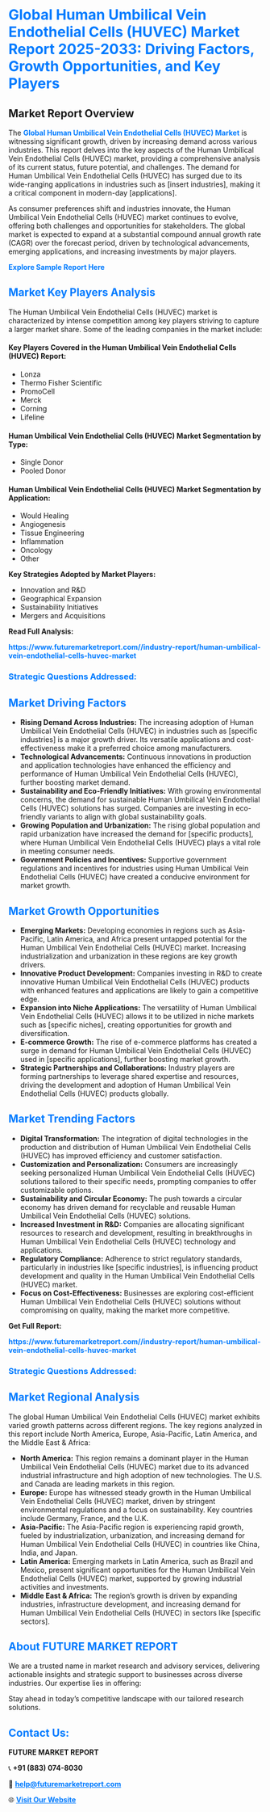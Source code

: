 <h1 style="color: #007BFF;">Global Human Umbilical Vein Endothelial Cells (HUVEC) Market Report 2025-2033: Driving Factors, Growth Opportunities, and Key Players</h1>

<section id="overview">
<h2>Market Report Overview</h2>
<p>The <a href="https://www.futuremarketreport.com//industry-report/human-umbilical-vein-endothelial-cells-huvec-market" style="color: #007BFF; text-decoration: none;"><strong>Global Human Umbilical Vein Endothelial Cells (HUVEC) Market</strong></a> is witnessing significant growth, driven by increasing demand across various industries. This report delves into the key aspects of the Human Umbilical Vein Endothelial Cells (HUVEC) market, providing a comprehensive analysis of its current status, future potential, and challenges. The demand for Human Umbilical Vein Endothelial Cells (HUVEC) has surged due to its wide-ranging applications in industries such as [insert industries], making it a critical component in modern-day [applications].</p>
<p>As consumer preferences shift and industries innovate, the Human Umbilical Vein Endothelial Cells (HUVEC) market continues to evolve, offering both challenges and opportunities for stakeholders. The global market is expected to expand at a substantial compound annual growth rate (CAGR) over the forecast period, driven by technological advancements, emerging applications, and increasing investments by major players.</p>
</section>

<section id="overview">
<p><a href="https://www.futuremarketreport.com//request-sample/reportId=78372" style="color: #007BFF; text-decoration: none;"><strong>Explore Sample Report Here</strong></a></p>
</section>

<section id="key-players">
<h2 style="color: #007BFF;">Market Key Players Analysis</h2>
<p>The Human Umbilical Vein Endothelial Cells (HUVEC) market is characterized by intense competition among key players striving to capture a larger market share. Some of the leading companies in the market include:</p>
<h4>Key Players Covered in the Human Umbilical Vein Endothelial Cells (HUVEC) Report:</h4>
<ul><li>Lonza</li><li>Thermo Fisher Scientific</li><li>PromoCell</li><li>Merck</li><li>Corning</li><li>Lifeline</li></ul>
<h4>Human Umbilical Vein Endothelial Cells (HUVEC) Market Segmentation by Type:</h4>
<ul><li>Single Donor</li><li>Pooled Donor</li></ul>

<h4>Human Umbilical Vein Endothelial Cells (HUVEC) Market Segmentation by Application:</h4>
<ul><li>Would Healing</li><li>Angiogenesis</li><li>Tissue Engineering</li><li>Inflammation</li><li>Oncology</li><li>Other</li></ul>
<p><strong>Key Strategies Adopted by Market Players:</strong></p>
<ul>
<li>Innovation and R&D</li>
<li>Geographical Expansion</li>
<li>Sustainability Initiatives</li>
<li>Mergers and Acquisitions</li>
</ul>
</section>

<section>
<p><strong>Read Full Analysis: </strong></p><a href="https://www.futuremarketreport.com//industry-report/human-umbilical-vein-endothelial-cells-huvec-market" style="color: #007BFF; text-decoration: none;"><strong>https://www.futuremarketreport.com//industry-report/human-umbilical-vein-endothelial-cells-huvec-market</strong></a>
<h3 style="color: #007BFF;">Strategic Questions Addressed:</h3>
</section>

<section id="driving-factors">
<h2 style="color: #007BFF;">Market Driving Factors</h2>
<ul>
<li><strong>Rising Demand Across Industries:</strong> The increasing adoption of Human Umbilical Vein Endothelial Cells (HUVEC) in industries such as [specific industries] is a major growth driver. Its versatile applications and cost-effectiveness make it a preferred choice among manufacturers.</li>
<li><strong>Technological Advancements:</strong> Continuous innovations in production and application technologies have enhanced the efficiency and performance of Human Umbilical Vein Endothelial Cells (HUVEC), further boosting market demand.</li>
<li><strong>Sustainability and Eco-Friendly Initiatives:</strong> With growing environmental concerns, the demand for sustainable Human Umbilical Vein Endothelial Cells (HUVEC) solutions has surged. Companies are investing in eco-friendly variants to align with global sustainability goals.</li>
<li><strong>Growing Population and Urbanization:</strong> The rising global population and rapid urbanization have increased the demand for [specific products], where Human Umbilical Vein Endothelial Cells (HUVEC) plays a vital role in meeting consumer needs.</li>
<li><strong>Government Policies and Incentives:</strong> Supportive government regulations and incentives for industries using Human Umbilical Vein Endothelial Cells (HUVEC) have created a conducive environment for market growth.</li>
</ul>
</section>

<section id="growth-opportunities">
<h2 style="color: #007BFF;">Market Growth Opportunities</h2>
<ul>
<li><strong>Emerging Markets:</strong> Developing economies in regions such as Asia-Pacific, Latin America, and Africa present untapped potential for the Human Umbilical Vein Endothelial Cells (HUVEC) market. Increasing industrialization and urbanization in these regions are key growth drivers.</li>
<li><strong>Innovative Product Development:</strong> Companies investing in R&D to create innovative Human Umbilical Vein Endothelial Cells (HUVEC) products with enhanced features and applications are likely to gain a competitive edge.</li>
<li><strong>Expansion into Niche Applications:</strong> The versatility of Human Umbilical Vein Endothelial Cells (HUVEC) allows it to be utilized in niche markets such as [specific niches], creating opportunities for growth and diversification.</li>
<li><strong>E-commerce Growth:</strong> The rise of e-commerce platforms has created a surge in demand for Human Umbilical Vein Endothelial Cells (HUVEC) used in [specific applications], further boosting market growth.</li>
<li><strong>Strategic Partnerships and Collaborations:</strong> Industry players are forming partnerships to leverage shared expertise and resources, driving the development and adoption of Human Umbilical Vein Endothelial Cells (HUVEC) products globally.</li>
</ul>
</section>

<section id="trending-factors">
<h2 style="color: #007BFF;">Market Trending Factors</h2>
<ul>
<li><strong>Digital Transformation:</strong> The integration of digital technologies in the production and distribution of Human Umbilical Vein Endothelial Cells (HUVEC) has improved efficiency and customer satisfaction.</li>
<li><strong>Customization and Personalization:</strong> Consumers are increasingly seeking personalized Human Umbilical Vein Endothelial Cells (HUVEC) solutions tailored to their specific needs, prompting companies to offer customizable options.</li>
<li><strong>Sustainability and Circular Economy:</strong> The push towards a circular economy has driven demand for recyclable and reusable Human Umbilical Vein Endothelial Cells (HUVEC) solutions.</li>
<li><strong>Increased Investment in R&D:</strong> Companies are allocating significant resources to research and development, resulting in breakthroughs in Human Umbilical Vein Endothelial Cells (HUVEC) technology and applications.</li>
<li><strong>Regulatory Compliance:</strong> Adherence to strict regulatory standards, particularly in industries like [specific industries], is influencing product development and quality in the Human Umbilical Vein Endothelial Cells (HUVEC) market.</li>
<li><strong>Focus on Cost-Effectiveness:</strong> Businesses are exploring cost-efficient Human Umbilical Vein Endothelial Cells (HUVEC) solutions without compromising on quality, making the market more competitive.</li>
</ul>
</section>

<section>
<p><strong>Get Full Report: </strong></p><a href="https://www.futuremarketreport.com//industry-report/human-umbilical-vein-endothelial-cells-huvec-market" style="color: #007BFF; text-decoration: none;"><strong>https://www.futuremarketreport.com//industry-report/human-umbilical-vein-endothelial-cells-huvec-market</strong></a>
<h3 style="color: #007BFF;">Strategic Questions Addressed:</h3>
</section>


<section id="regional-analysis">
<h2 style="color: #007BFF;">Market Regional Analysis</h2>
<p>The global Human Umbilical Vein Endothelial Cells (HUVEC) market exhibits varied growth patterns across different regions. The key regions analyzed in this report include North America, Europe, Asia-Pacific, Latin America, and the Middle East & Africa:</p>
<ul>
<li><strong>North America:</strong> This region remains a dominant player in the Human Umbilical Vein Endothelial Cells (HUVEC) market due to its advanced industrial infrastructure and high adoption of new technologies. The U.S. and Canada are leading markets in this region.</li>
<li><strong>Europe:</strong> Europe has witnessed steady growth in the Human Umbilical Vein Endothelial Cells (HUVEC) market, driven by stringent environmental regulations and a focus on sustainability. Key countries include Germany, France, and the U.K.</li>
<li><strong>Asia-Pacific:</strong> The Asia-Pacific region is experiencing rapid growth, fueled by industrialization, urbanization, and increasing demand for Human Umbilical Vein Endothelial Cells (HUVEC) in countries like China, India, and Japan.</li>
<li><strong>Latin America:</strong> Emerging markets in Latin America, such as Brazil and Mexico, present significant opportunities for the Human Umbilical Vein Endothelial Cells (HUVEC) market, supported by growing industrial activities and investments.</li>
<li><strong>Middle East & Africa:</strong> The region’s growth is driven by expanding industries, infrastructure development, and increasing demand for Human Umbilical Vein Endothelial Cells (HUVEC) in sectors like [specific sectors].</li>
</ul>
</section>

<footer>
<h2 style="color: #007BFF;">About FUTURE MARKET REPORT</h2>
<p>We are a trusted name in market research and advisory services, delivering actionable insights and strategic support to businesses across diverse industries. Our expertise lies in offering:</p>

<p>Stay ahead in today’s competitive landscape with our tailored research solutions.</p>

<h2 style="color: #007BFF;">Contact Us:</h2>
<p><strong>FUTURE MARKET REPORT</strong></p>
<p>📞 <strong>+91 (883) 074-8030</strong></p>
<p>📧 <strong><a href="mailto:help@futuremarketreport.com" style="color: #007BFF;">help@futuremarketreport.com</a></strong></p>
<p>🌐 <strong><a href="https://www.futuremarketreport.com/" style="color: #007BFF;">Visit Our Website</a></strong></p>
</footer>